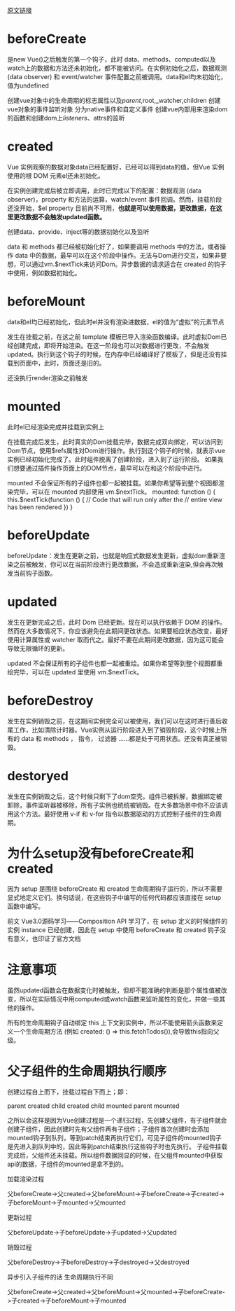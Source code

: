 [原文链接](https://juejin.cn/post/6874855535234170887)
# beforeCreate
是new Vue()之后触发的第一个钩子，此时 data、methods、computed以及watch上的数据和方法还未初始化，都不能被访问。在实例初始化之后，数据观测 (data observer) 和 event/watcher 事件配置之前被调用。data和el均未初始化，值为undefined

创建vue对象中的生命周期的标志属性以及$parent,$root,_watcher,children
创建vue对象的事件监听对象 分为native事件和自定义事件
创建vue内部用来渲染dom的函数和创建dom上$listeners、$attrs的监听

# created
Vue 实例观察的数据对象data已经配置好，已经可以得到data的值，但Vue 实例使用的根 DOM 元素el还未初始化。

在实例创建完成后被立即调用，此时已完成以下的配置：数据观测 (data observer)，property 和方法的运算，watch/event 事件回调。然而，挂载阶段还没开始，$el property 目前尚不可用，**也就是可以使用数据，更改数据，在这里更改数据不会触发updated函数。**

创建data、provide、inject等的数据初始化以及监听

data 和 methods 都已经被初始化好了，如果要调用 methods 中的方法，或者操作 data 中的数据，最早可以在这个阶段中操作。无法与Dom进行交互，如果非要想，可以通过vm.$nextTick来访问Dom。异步数据的请求适合在 created 的钩子中使用，例如数据初始化。

# beforeMount
data和el均已经初始化，但此时el并没有渲染进数据，el的值为“虚拟”的元素节点

发生在挂载之前，在这之前 template 模板已导入渲染函数编译。此时虚拟Dom已经创建完成，即将开始渲染。在这一阶段也可以对数据进行更改，不会触发updated。执行到这个钩子的时候，在内存中已经编译好了模板了，但是还没有挂载到页面中，此时，页面还是旧的。

还没执行render渲染之前触发
# mounted
此时el已经渲染完成并挂载到实例上

在挂载完成后发生，此时真实的Dom挂载完毕，数据完成双向绑定，可以访问到Dom节点，使用$refs属性对Dom进行操作。执行到这个钩子的时候，就表示vue实例已经初始化完成了。此时组件脱离了创建阶段，进入到了运行阶段。 如果我们想要通过插件操作页面上的DOM节点，最早可以在和这个阶段中进行。

mounted 不会保证所有的子组件也都一起被挂载。如果你希望等到整个视图都渲染完毕，可以在 mounted 内部使用 vm.$nextTick。
mounted: function () {
  this.$nextTick(function () {
    // Code that will run only after the
    // entire view has been rendered
  })
}

# beforeUpdate
beforeUpdate：发生在更新之前，也就是响应式数据发生更新，虚拟dom重新渲染之前被触发，你可以在当前阶段进行更改数据，不会造成重新渲染,但会再次触发当前钩子函数。

# updated
发生在更新完成之后，此时 Dom 已经更新。现在可以执行依赖于 DOM 的操作。然而在大多数情况下，你应该避免在此期间更改状态。如果要相应状态改变，最好使用计算属性或 watcher 取而代之。最好不要在此期间更改数据，因为这可能会导致无限循环的更新。

updated 不会保证所有的子组件也都一起被重绘。如果你希望等到整个视图都重绘完毕，可以在 updated 里使用 vm.$nextTick。

# beforeDestroy
发生在实例销毁之前，在这期间实例完全可以被使用，我们可以在这时进行善后收尾工作，比如清除计时器。Vue实例从运行阶段进入到了销毁阶段，这个时候上所有的 data 和 methods ， 指令， 过滤器 ……都是处于可用状态。还没有真正被销毁。

# destoryed
发生在实例销毁之后，这个时候只剩下了dom空壳。组件已被拆解，数据绑定被卸除，事件监听器被移除，所有子实例也统统被销毁。在大多数场景中你不应该调用这个方法。最好使用 v-if 和 v-for 指令以数据驱动的方式控制子组件的生命周期。

# 为什么setup没有beforeCreate和created
因为 setup 是围绕 beforeCreate 和 created 生命周期钩子运行的，所以不需要显式地定义它们。换句话说，在这些钩子中编写的任何代码都应该直接在 setup 函数中编写。


前文 Vue3.0源码学习——Composition API 学习了，在 setup 定义的时候组件的实例 instance 已经创建，因此在 setup 中使用 beforeCreate 和 created 钩子没有意义，也印证了官方文档

# 注意事项

虽然updated函数会在数据变化时被触发，但却不能准确的判断是那个属性值被改变，所以在实际情况中用computed或watch函数来监听属性的变化，并做一些其他的操作。

所有的生命周期钩子自动绑定 this 上下文到实例中，所以不能使用箭头函数来定义一个生命周期方法 (例如 created: () => this.fetchTodos()),会导致this指向父级。

# 父子组件的生命周期执行顺序

创建过程自上而下，挂载过程自下而上；即：

parent created
child created
child mounted
parent mounted


之所以会这样是因为Vue创建过程是一个递归过程，先创建父组件，有子组件就会创建子组件，因此创建时先有父组件再有子组件；子组件首次创建时会添加mounted钩子到队列，等到patch结束再执行它们，可见子组件的mounted钩子是先进入到队列中的，因此等到patch结束执行这些钩子时也先执行。
子组件挂载完成后，父组件还未挂载。所以组件数据回显的时候，在父组件mounted中获取api的数据，子组件的mounted是拿不到的。

加载渲染过程

父beforeCreate->父created->父beforeMount->子beforeCreate->子created->子beforeMount->子mounted->父mounted

更新过程

父beforeUpdate->子beforeUpdate->子updated->父updated

销毁过程

父beforeDestroy->子beforeDestroy->子destroyed->父destroyed

异步引入子组件的话 生命周期执行不同

父beforeCreate->父created->父beforeMount->父mounted->子beforeCreate->子created->子beforeMount->子mounted





